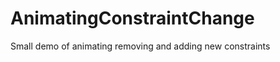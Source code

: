 AnimatingConstraintChange
=========================

Small demo of animating removing and adding new constraints
